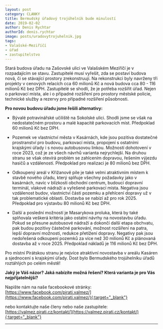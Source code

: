```yaml
---
layout: post
category: CLANKY
title: Bermudský úřadový trojúhelník bude minulostí
date: 2019-02-02
author: Denis Rychtar
authorId: denis.rychtar
image: posts/uradovytrojuhelnik.jpg
tags: 
- Valašské-Meziříčí
- úřad
- zastupitelstvo
---
```

Stará budova úřadu na Zašovské ulici ve Valašském Meziříčí je v rozpadajícím se stavu. Zastupitelé musí vyřešit, zda se postaví
budova nová, či se stávající prostory zrekonstruují. Na rekonstrukci byly navrženy tři projekty v cenových relacích 
cca 60 milionů Kč a nová budova cca 80 - 116 milionů Kč bez DPH. Zastupitelé se shodli, že je potřeba rozšířit úřad. 
Nejen o parkovací místa, ale i o případné rozšíření pro prostory městské policie, technické služby a rezervy pro 
případné rozšíření působnosti.

**Pro novou budovu úřadu jsme řešili alternativy:**

- Bývalé potravinářské učiliště na Sokolské ulici. Shodli jsme se však na nedostatečném prostoru a malé kapacitě parkovacích 
míst. Předpoklad 60 milionů Kč bez DPH.

- Pozemek ve vlastnictví města v Kasárnách, kde jsou pozitiva dostatečné prostranství pro budovu, parkovací místa, 
propojení s ostatními krajskými úřady i s novou autobusovou linkou. Možností dohotovení v roce 2023, což je ze všech návrhů varianta nejrychlejší. Na druhou stranu se však otevírá problém se zahlcením dopravou, řešením výjezdu hasičů a vzdáleností. Předpoklad pro realizaci je 80 milionů bez DPH.

- Odkoupený areál v Křižanově pile je také velmi atraktivním místem k stavbě nového úřadu,
který splňuje všechny požadavky jako v kasárnách, navíc v blízkosti obchodní centrum, budoucí dopravní terminál, 
vlakové nádraží a vyřešené parkovací místa. Negativa jsou vzdálenost budov, vlastnictví části pozemku a přehlcení
dopravy už v tak problematické oblasti. Dostavba se nabízí až pro rok 2025. Předpoklad pro výstavbu 80 milionů Kč bez DPH.

- Další a poslední možností je Masarykova proluka, která by také splňovala veškerá kritéria jako ostatní návrhy na 
novostavbu úřadu. Pokud se přesune autobusové nádraží a dokončí další etapa obchvatu, pak budou pozitivy částečné 
parkování, možnost rozšíření na patra, lepší dopravní možnosti, redukce přetížení dopravy. 
Negativy pak jsou nedořešená odkoupení pozemků za více než 30 milionů Kč a plánovaná dostavba až v roce 2025. 
Předpoklad nákladů je 116 milionů Kč bez DPH.

Pro místní Pirátskou stranu je nejvíce atraktivní novostavba v areálu Kasáren a sjednocení s krajskými úřady. 
Dost bylo Bermudského trojúhelníku úřadů roztáhlých po celém městě!

**Jaký je Váš názor? Jaká nabízíte možná řešení? Která varianta je pro Vás nejpřijatelnější?**

Napište nám na naše facebookové stránky: [https://www.facebook.com/pirati.valmez/](https://www.facebook.com/pirati.valmez/){:target="_blank"}

nebo kontaktujte naše členy nebo naše zastupitele: [https://valmez.pirati.cz/kontakt/](https://valmez.pirati.cz/kontakt/){:target="_blank"}

- - -
